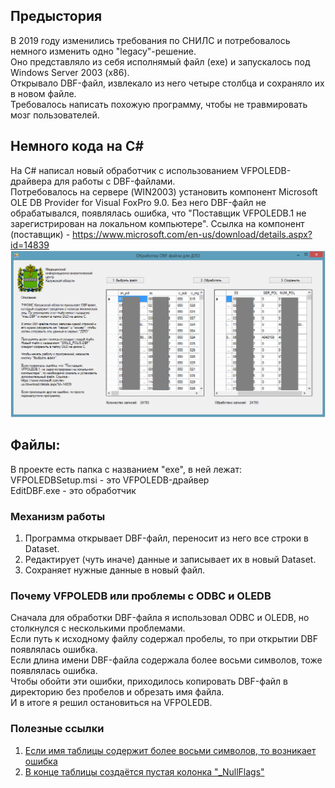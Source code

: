 ## Предыстория

В 2019 году изменились требования по СНИЛС и потребовалось немного изменить одно "legacy"-решение.  
Оно представляло из себя исполнямый файл (exe) и запускалось под Windows Server 2003 (x86).  
Открывало DBF-файл, извлекало из него четыре столбца и сохраняло их в новом файле.  
Требовалось написать похожую программу, чтобы не травмировать мозг пользователей.  

## Немного кода на C#
На C# написал новый обработчик с использованием VFPOLEDB-драйвера для работы с DBF-файлами.  
Потребовалось на сервере (WIN2003) установить компонент Microsoft OLE DB Provider for Visual FoxPro 9.0. 
Без него DBF-файл не обрабатывался, появлялась ошибка, что "Поставщик VFPOLEDB.1 не зарегистрирован на локальном компьютере". 
Ссылка на компонент (поставщик) - https://www.microsoft.com/en-us/download/details.aspx?id=14839  
![Image alt](https://github.com/valerymamontov/screenshots/blob/master/EditDBF.png)

## Файлы:
В проекте есть папка с названием "exe", в ней лежат:  
VFPOLEDBSetup.msi - это VFPOLEDB-драйвер  
EditDBF.exe - это обработчик  

### Механизм работы
 1. Программа открывает DBF-файл, переносит из него все строки в Dataset. 
 2. Редактирует (чуть иначе) данные и записывает их в новый Dataset.
 3. Сохраняет нужные данные в новый файл.

### Почему VFPOLEDB или проблемы с ODBC и OLEDB
Сначала для обработки DBF-файла я использовал ODBC и OLEDB, но столкнулся с несколькими проблемами.  
Если путь к исходному файлу содержал пробелы, то при открытии DBF появлялась ошибка.  
Если длина имени DBF-файла содержала более восьми символов, тоже появлялась ошибка.  
Чтобы обойти эти ошибки, приходилось копировать DBF-файл в директорию без пробелов и обрезать имя файла.  
И в итоге я решил остановиться на VFPOLEDB.  

### Полезные ссылки
 1. [Если имя таблицы содержит более восьми символов, то возникает ошибка](https://social.msdn.microsoft.com/Forums/ru-RU/06a350bb-4447-4893-8cf8-ed2bbdedfe37/-dbf-oledbconnection?forum=fordesktopru)
 2. [В конце таблицы создаётся пустая колонка "_NullFlags"](https://stackoverflow.com/questions/30886730/adding-data-to-dbf-file-adds-column-nullflags)
